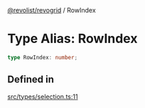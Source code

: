 [@revolist/revogrid](README.md) / RowIndex

# Type Alias: RowIndex

```ts
type RowIndex: number;
```

## Defined in

[src/types/selection.ts:11](https://github.com/revolist/revogrid/blob/c4e80f786890231c76aca88d327b090657d3fbb9/src/types/selection.ts#L11)
